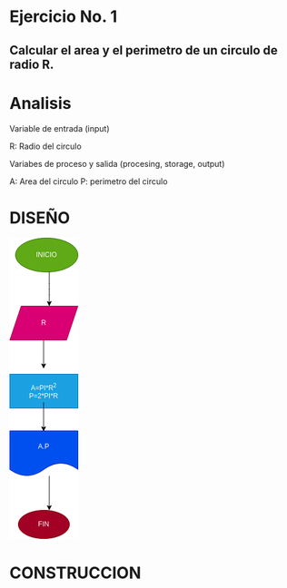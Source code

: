 # Ejercicio No. 1

## Calcular el area y el perimetro de un circulo de radio R.

# Analisis

Variable de entrada (input)

R: Radio del circulo 

Variabes de proceso y salida (procesing, storage, output)

A: Area del circulo
P: perimetro del circulo 

# DISEÑO
![Diagrama de flujo](diagrama.png "Diagrama de flujo")


# CONSTRUCCION


